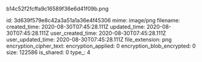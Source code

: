 b14c52f2fcffa9c16589f36e6d41f09b.png

id: 3d639f579e8c42a3a51a1a36e4f45306
mime: image/png
filename: 
created_time: 2020-08-30T07:45:28.111Z
updated_time: 2020-08-30T07:45:28.111Z
user_created_time: 2020-08-30T07:45:28.111Z
user_updated_time: 2020-08-30T07:45:28.111Z
file_extension: png
encryption_cipher_text: 
encryption_applied: 0
encryption_blob_encrypted: 0
size: 122586
is_shared: 0
type_: 4
